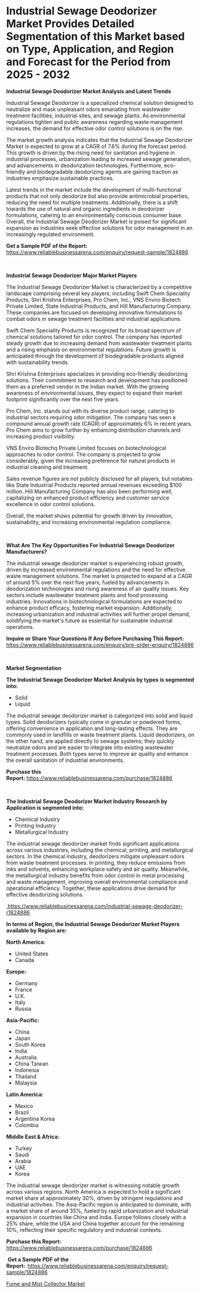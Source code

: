 <p><h1>Industrial Sewage Deodorizer Market Provides Detailed Segmentation of this Market based on Type, Application, and Region and Forecast for the Period from 2025 - 2032</h1></p><p><strong>Industrial Sewage Deodorizer Market Analysis and Latest Trends</strong></p>
<p><p>Industrial Sewage Deodorizer is a specialized chemical solution designed to neutralize and mask unpleasant odors emanating from wastewater treatment facilities, industrial sites, and sewage plants. As environmental regulations tighten and public awareness regarding waste management increases, the demand for effective odor control solutions is on the rise. </p><p>The market growth analysis indicates that the Industrial Sewage Deodorizer Market is expected to grow at a CAGR of 7.6% during the forecast period. This growth is driven by the rising need for sanitation and hygiene in industrial processes, urbanization leading to increased sewage generation, and advancements in deodorization technologies. Furthermore, eco-friendly and biodegradable deodorizing agents are gaining traction as industries emphasize sustainable practices. </p><p>Latest trends in the market include the development of multi-functional products that not only deodorize but also provide antimicrobial properties, reducing the need for multiple treatments. Additionally, there is a shift towards the use of natural and organic ingredients in deodorizer formulations, catering to an environmentally conscious consumer base. Overall, the Industrial Sewage Deodorizer Market is poised for significant expansion as industries seek effective solutions for odor management in an increasingly regulated environment.</p></p>
<p><strong>Get a Sample PDF of the Report:&nbsp;</strong> <a href="https://www.reliablebusinessarena.com/enquiry/request-sample/1824886?utm_campaign=2889&utm_medium=2&utm_source=Github&utm_content=ia&utm_term=28022025&utm_id=industrial-sewage-deodorizer">https://www.reliablebusinessarena.com/enquiry/request-sample/1824886</a></p>
<p>&nbsp;</p>
<p><strong>Industrial Sewage Deodorizer Major Market Players</strong></p>
<p><p>The Industrial Sewage Deodorizer Market is characterized by a competitive landscape comprising several key players, including Swift Chem Speciality Products, Shri Krishna Enterprises, Pro Chem, Inc., VNS Enviro Biotech Private Limited, State Industrial Products, and Hill Manufacturing Company. These companies are focused on developing innovative formulations to combat odors in sewage treatment facilities and industrial applications.</p><p>Swift Chem Speciality Products is recognized for its broad spectrum of chemical solutions tailored for odor control. The company has reported steady growth due to increasing demand from wastewater treatment plants and a rising emphasis on environmental regulations. Future growth is anticipated through the development of biodegradable products aligned with sustainability trends.</p><p>Shri Krishna Enterprises specializes in providing eco-friendly deodorizing solutions. Their commitment to research and development has positioned them as a preferred vendor in the Indian market. With the growing awareness of environmental issues, they expect to expand their market footprint significantly over the next five years.</p><p>Pro Chem, Inc. stands out with its diverse product range, catering to industrial sectors requiring odor mitigation. The company has seen a compound annual growth rate (CAGR) of approximately 6% in recent years. Pro Chem aims to grow further by enhancing distribution channels and increasing product visibility.</p><p>VNS Enviro Biotechq Private Limited focuses on biotechnological approaches to odor control. The company is projected to grow considerably, given the increasing preference for natural products in industrial cleaning and treatment.</p><p>Sales revenue figures are not publicly disclosed for all players, but notables like State Industrial Products reported annual revenues exceeding $100 million. Hill Manufacturing Company has also been performing well, capitalizing on enhanced product efficiency and customer service excellence in odor control solutions. </p><p>Overall, the market shows potential for growth driven by innovation, sustainability, and increasing environmental regulation compliance.</p></p>
<p>&nbsp;</p>
<p><strong>What Are The Key Opportunities For Industrial Sewage Deodorizer Manufacturers?</strong></p>
<p><p>The industrial sewage deodorizer market is experiencing robust growth, driven by increased environmental regulations and the need for effective waste management solutions. The market is projected to expand at a CAGR of around 5% over the next five years, fueled by advancements in deodorization technologies and rising awareness of air quality issues. Key sectors include wastewater treatment plants and food processing industries. Innovations in biotechnological formulations are expected to enhance product efficacy, fostering market expansion. Additionally, increasing urbanization and industrial activities will further propel demand, solidifying the market's future as essential for sustainable industrial operations.</p></p>
<p><strong>Inquire or Share Your Questions If Any Before Purchasing This Report:</strong> <a href="https://www.reliablebusinessarena.com/enquiry/pre-order-enquiry/1824886?utm_campaign=2889&utm_medium=2&utm_source=Github&utm_content=ia&utm_term=28022025&utm_id=industrial-sewage-deodorizer">https://www.reliablebusinessarena.com/enquiry/pre-order-enquiry/1824886</a></p>
<p>&nbsp;</p>
<p><strong>Market Segmentation</strong></p>
<p><strong>The Industrial Sewage Deodorizer Market Analysis by types is segmented into:</strong></p>
<p><ul><li>Solid</li><li>Liquid</li></ul></p>
<p><p>The industrial sewage deodorizer market is categorized into solid and liquid types. Solid deodorizers typically come in granular or powdered forms, offering convenience in application and long-lasting effects. They are commonly used in landfills or waste treatment plants. Liquid deodorizers, on the other hand, are applied directly to sewage systems; they quickly neutralize odors and are easier to integrate into existing wastewater treatment processes. Both types serve to improve air quality and enhance the overall sanitation of industrial environments.</p></p>
<p><strong>Purchase this Report:&nbsp;</strong><a href="https://www.reliablebusinessarena.com/purchase/1824886?utm_campaign=2889&utm_medium=2&utm_source=Github&utm_content=ia&utm_term=28022025&utm_id=industrial-sewage-deodorizer">https://www.reliablebusinessarena.com/purchase/1824886</a></p>
<p>&nbsp;</p>
<p><strong>The Industrial Sewage Deodorizer Market Industry Research by Application is segmented into:</strong></p>
<p><ul><li>Chemical Industry</li><li>Printing Industry</li><li>Metallurgical Industry</li></ul></p>
<p><p>The industrial sewage deodorizer market finds significant applications across various industries, including the chemical, printing, and metallurgical sectors. In the chemical industry, deodorizers mitigate unpleasant odors from waste treatment processes. In printing, they reduce emissions from inks and solvents, enhancing workplace safety and air quality. Meanwhile, the metallurgical industry benefits from odor control in metal processing and waste management, improving overall environmental compliance and operational efficiency. Together, these applications drive demand for effective deodorizing solutions.</p></p>
<p><a href="https://www.reliablebusinessarena.com/industrial-sewage-deodorizer-r1824886?utm_campaign=2889&utm_medium=2&utm_source=Github&utm_content=ia&utm_term=28022025&utm_id=industrial-sewage-deodorizer">&nbsp;https://www.reliablebusinessarena.com/industrial-sewage-deodorizer-r1824886</a></p>
<p><strong>In terms of Region, the Industrial Sewage Deodorizer Market Players available by Region are:</strong></p>
<p>
    <p> <strong> North America: </strong>
        <ul>
            <li>United States</li>
            <li>Canada</li>
        </ul>
        </p> 
    <p> <strong> Europe: </strong>
        <ul>
            <li>Germany</li>
            <li>France</li>
            <li>U.K.</li>
            <li>Italy</li>
            <li>Russia</li>
        </ul>
        </p> 
    <p> <strong> Asia-Pacific: </strong>
        <ul>
            <li>China</li>
            <li>Japan</li>
            <li>South Korea</li>
            <li>India</li>
            <li>Australia</li>
            <li>China Taiwan</li>
            <li>Indonesia</li>
            <li>Thailand</li>
            <li>Malaysia</li>
        </ul>
        </p> 
    <p> <strong> Latin America: </strong>
        <ul>
            <li>Mexico</li>
            <li>Brazil</li>
            <li>Argentina Korea</li>
            <li>Colombia</li>
        </ul>
        </p> 
    <p> <strong> Middle East & Africa: </strong>
        <ul>
            <li>Turkey</li>
            <li>Saudi</li>
            <li>Arabia</li>
            <li>UAE</li>
            <li>Korea</li>
        </ul>
    </p>
    </p>
<p><p>The industrial sewage deodorizer market is witnessing notable growth across various regions. North America is expected to hold a significant market share at approximately 30%, driven by stringent regulations and industrial activities. The Asia-Pacific region is anticipated to dominate, with a market share of around 35%, fueled by rapid urbanization and industrial expansion in countries like China and India. Europe follows closely with a 25% share, while the USA and China together account for the remaining 10%, reflecting their specific regulatory and industrial contexts.</p></p>
<p><strong>Purchase this Report: </strong><a href="https://www.reliablebusinessarena.com/purchase/1824886?utm_campaign=2889&utm_medium=2&utm_source=Github&utm_content=ia&utm_term=28022025&utm_id=industrial-sewage-deodorizer">https://www.reliablebusinessarena.com/purchase/1824886</a></p>
<p>&nbsp;<strong>Get a Sample PDF of the Report:&nbsp;&nbsp;</strong><a href="https://www.reliablebusinessarena.com/enquiry/request-sample/1824886?utm_campaign=2889&utm_medium=2&utm_source=Github&utm_content=ia&utm_term=28022025&utm_id=industrial-sewage-deodorizer">https://www.reliablebusinessarena.com/enquiry/request-sample/1824886</a></p>
<p><strong></strong></p>
<p><p><a href="https://github.com/birbamanan03/Market-Research-Report-List-1/blob/main/fume-and-mist-collector-market.md?utm_campaign=2889&utm_medium=2&utm_source=Github&utm_content=ia&utm_term=28022025&utm_id=industrial-sewage-deodorizer">Fume and Mist Collector Market</a></p></p>